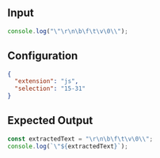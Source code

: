 
## Input
```javascript input
console.log("\"\r\n\b\f\t\v\0\\");
```

## Configuration
```json configuration
{
  "extension": "js",
  "selection": "15-31"
}
```

## Expected Output
```javascript expected output
const extractedText = "\r\n\b\f\t\v\0\\";
console.log(`\"${extractedText}`);
```
